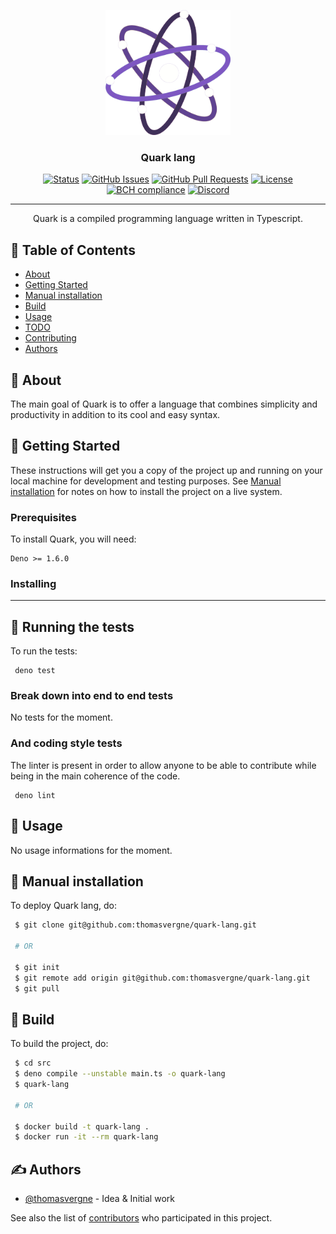 <p align="center">
  <a href="" rel="noopener">
 <img width=200px height=200px src="assets/logo.png" alt="Project logo"></a>
</p>

<h3 align="center">Quark lang</h3>

<div align="center">

[![Status](https://img.shields.io/badge/status-active-success.svg)]()
[![GitHub Issues](https://img.shields.io/github/issues/thomasvergne/quark-lang.svg)](https://github.com/thomasvergne/quark-lang/issues)
[![GitHub Pull Requests](https://img.shields.io/github/issues-pr/thomasvergne/quark-lang.svg)](https://github.com/thomasvergne/quark-lang/pulls)
[![License](https://img.shields.io/badge/license-Creative%20commons-blue.svg)](/LICENSE)
[![BCH compliance](https://bettercodehub.com/edge/badge/thomasvergne/quark-lang?branch=master)](https://bettercodehub.com/)
[![Discord](https://discordapp.com/api/guilds/738827425043185717/widget.png?style=shield)](https://discord.gg/sXwE5Dp)
 
</div>

---

<p align="center"> 
    Quark is a compiled programming language written in Typescript.
    <br> 
</p>

## 📝 Table of Contents

-   [About](#about)
-   [Getting Started](#getting_started)
-   [Manual installation](#manual)
-   [Build](#build)
-   [Usage](#usage)
-   [TODO](./TODO.md)
-   [Contributing](./CONTRIBUTING.md)
-   [Authors](#authors)

## 🧐 About <a name = "about"></a>

The main goal of Quark is to offer a language that combines simplicity and
productivity in addition to its cool and easy syntax.

## 🏁 Getting Started <a name = "getting_started"></a>

These instructions will get you a copy of the project up and running on your
local machine for development and testing purposes. See
[Manual installation](#manual) for notes on how to install the project on a live
system.

### Prerequisites

To install Quark, you will need:

```
Deno >= 1.6.0
```

### Installing

---

## 🔧 Running the tests <a name = "tests"></a>

To run the tests:

```
 deno test
```

### Break down into end to end tests

No tests for the moment.

### And coding style tests

The linter is present in order to allow anyone to be able to contribute while
being in the main coherence of the code.

```
 deno lint
```

## 🎈 Usage <a name="usage"></a>

No usage informations for the moment.

## 🚀 Manual installation <a name = "manual"></a>

To deploy Quark lang, do:

```bash
 $ git clone git@github.com:thomasvergne/quark-lang.git

 # OR

 $ git init
 $ git remote add origin git@github.com:thomasvergne/quark-lang.git
 $ git pull

```

## 🚀 Build <a name = "build"></a>

To build the project, do:

```bash
 $ cd src
 $ deno compile --unstable main.ts -o quark-lang
 $ quark-lang

 # OR

 $ docker build -t quark-lang .
 $ docker run -it --rm quark-lang

```

## ✍️ Authors <a name = "authors"></a>

-   [@thomasvergne](https://github.com/thomasvergne) - Idea & Initial work

See also the list of
[contributors](https://github.com/thomasvergne/quark-lang/contributors) who
participated in this project.
